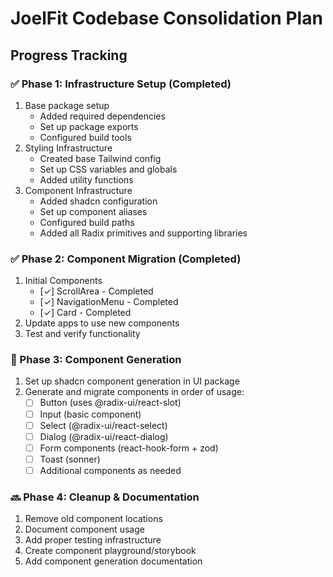 # JoelFit Codebase Consolidation Plan

## Progress Tracking

### ✅ Phase 1: Infrastructure Setup (Completed)
1. Base package setup
   - Added required dependencies
   - Set up package exports
   - Configured build tools
2. Styling Infrastructure
   - Created base Tailwind config
   - Set up CSS variables and globals
   - Added utility functions
3. Component Infrastructure
   - Added shadcn configuration
   - Set up component aliases
   - Configured build paths
   - Added all Radix primitives and supporting libraries

### ✅ Phase 2: Component Migration (Completed)
1. Initial Components
   - [✓] ScrollArea - Completed
   - [✓] NavigationMenu - Completed
   - [✓] Card - Completed
2. Update apps to use new components
3. Test and verify functionality

### 🚀 Phase 3: Component Generation
1. Set up shadcn component generation in UI package
2. Generate and migrate components in order of usage:
   - [ ] Button (uses @radix-ui/react-slot)
   - [ ] Input (basic component)
   - [ ] Select (@radix-ui/react-select)
   - [ ] Dialog (@radix-ui/react-dialog)
   - [ ] Form components (react-hook-form + zod)
   - [ ] Toast (sonner)
   - [ ] Additional components as needed

### 🔜 Phase 4: Cleanup & Documentation
1. Remove old component locations
2. Document component usage
3. Add proper testing infrastructure
4. Create component playground/storybook
5. Add component generation documentation